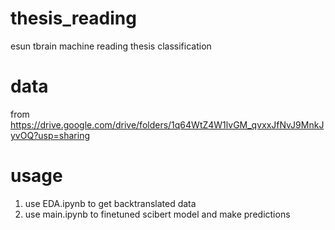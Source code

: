 # thesis_reading
esun tbrain machine reading thesis classification

# data
from https://drive.google.com/drive/folders/1q64WtZ4W1lvGM_qvxxJfNvJ9MnkJyvOQ?usp=sharing

# usage 
1. use EDA.ipynb to get backtranslated data
2. use main.ipynb to finetuned scibert model and make predictions
